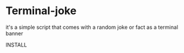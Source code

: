 # Terminal-joke
it's a simple script that comes with a random joke or fact as a terminal banner

INSTALL
